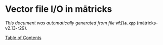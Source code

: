 
# Vector file I/O in mātricks
_This document was automatically generated from file_ **`vfile.cpp`** (mātricks-v2.13-r29).


[Table of Contents](README.md)
